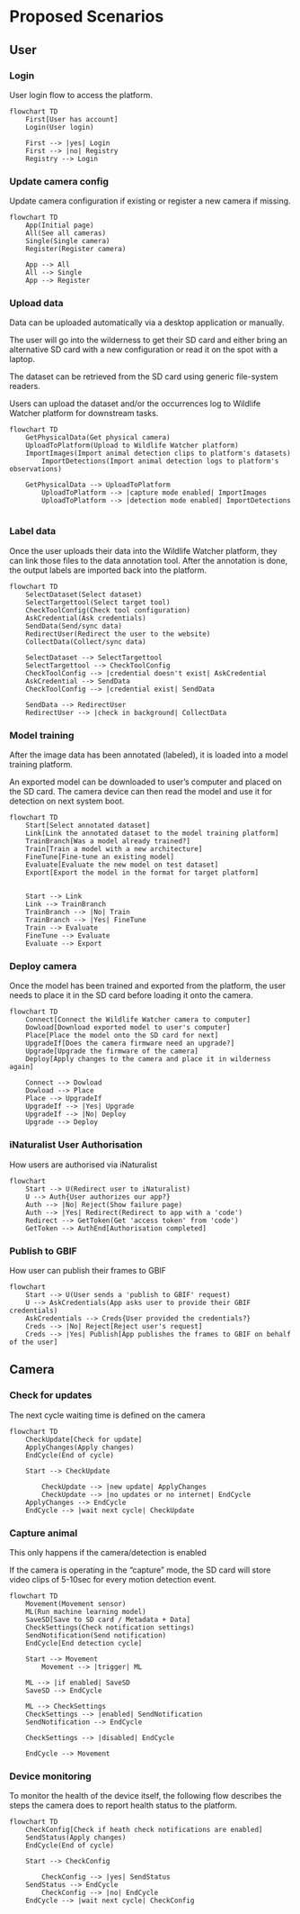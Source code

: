 # Proposed Scenarios

## User

### Login

User login flow to access the platform.

```mermaid
flowchart TD
    First[User has account]
    Login(User login)

    First --> |yes| Login
    First --> |no| Registry
    Registry --> Login
```

### Update camera config

Update camera configuration if existing or register a new camera if missing.

```mermaid
flowchart TD
    App(Initial page)
    All(See all cameras)
    Single(Single camera)
    Register(Register camera)

    App --> All
    All --> Single
    App --> Register
```

### Upload data

Data can be uploaded automatically via a desktop application or manually.

The user will go into the wilderness to get their SD card and either bring an alternative SD card with a new configuration or read it on the spot with a laptop.

The dataset can be retrieved from the SD card using generic file-system readers. 

Users can upload the dataset and/or the occurrences log to Wildlife Watcher platform for downstream tasks.

```mermaid
flowchart TD
    GetPhysicalData(Get physical camera)
    UploadToPlatform(Upload to Wildlife Watcher platform)
    ImportImages(Import animal detection clips to platform's datasets)
		ImportDetections(Import animal detection logs to platform's observations)

    GetPhysicalData --> UploadToPlatform
		UploadToPlatform --> |capture mode enabled| ImportImages
		UploadToPlatform --> |detection mode enabled| ImportDetections
		

```

### Label data

Once the user uploads their data into the Wildlife Watcher platform, they can link those files to the data annotation tool. After the annotation is done, the output labels are imported back into the platform. 

```mermaid
flowchart TD
    SelectDataset(Select dataset)
    SelectTargettool(Select target tool)
    CheckToolConfig(Check tool configuration)
    AskCredential(Ask credentials)
    SendData(Send/sync data)
    RedirectUser(Redirect the user to the website)
    CollectData(Collect/sync data)
    
    SelectDataset --> SelectTargettool
    SelectTargettool --> CheckToolConfig
    CheckToolConfig --> |credential doesn't exist| AskCredential
    AskCredential --> SendData
    CheckToolConfig --> |credential exist| SendData

    SendData --> RedirectUser
    RedirectUser --> |check in background| CollectData
```

### Model training

After the image data has been annotated (labeled), it is loaded into a model training platform. 

An exported model can be downloaded to user’s computer and placed on the SD card. The camera device can then read the model and use it for detection on next system boot. 

```mermaid
flowchart TD
	Start[Select annotated dataset]
	Link[Link the annotated dataset to the model training platform]
	TrainBranch[Was a model already trained?]
	Train[Train a model with a new architecture]
	FineTune[Fine-tune an existing model]
	Evaluate[Evaluate the new model on test dataset]
	Export[Export the model in the format for target platform]

	
	Start --> Link
	Link --> TrainBranch
	TrainBranch --> |No| Train
	TrainBranch --> |Yes| FineTune
	Train --> Evaluate
	FineTune --> Evaluate
	Evaluate --> Export

```

### Deploy camera

Once the model has been trained and exported from the platform, the user needs to place it in the SD card before loading it onto the camera. 

```mermaid
flowchart TD
	Connect[Connect the Wildlife Watcher camera to computer]
	Dowload[Download exported model to user's computer]
	Place[Place the model onto the SD card for next]
	UpgradeIf[Does the camera firmware need an upgrade?]
	Upgrade[Upgrade the firmware of the camera]
	Deploy[Apply changes to the camera and place it in wilderness again]

	Connect --> Dowload
	Dowload --> Place
	Place --> UpgradeIf
	UpgradeIf --> |Yes| Upgrade
	UpgradeIf --> |No| Deploy
	Upgrade --> Deploy
```

### iNaturalist User Authorisation

How users are authorised via iNaturalist

```mermaid
flowchart
    Start --> U(Redirect user to iNaturalist)
    U --> Auth{User authorizes our app?}
    Auth --> |No| Reject(Show failure page)
    Auth --> |Yes| Redirect(Redirect to app with a 'code')
    Redirect --> GetToken(Get 'access token' from 'code')
    GetToken --> AuthEnd[Authorisation completed]
```

### Publish to GBIF

How user can publish their frames to GBIF

```mermaid
flowchart
    Start --> U(User sends a 'publish to GBIF' request)
    U --> AskCredentials(App asks user to provide their GBIF credentials)
    AskCredentials --> Creds{User provided the credentials?}
    Creds --> |No| Reject[Reject user's request]
    Creds --> |Yes| Publish[App publishes the frames to GBIF on behalf of the user]
```

## Camera

### Check for updates

The next cycle waiting time is defined on the camera

```mermaid
flowchart TD
    CheckUpdate[Check for update]
    ApplyChanges(Apply changes)
    EndCycle(End of cycle)

    Start --> CheckUpdate

		CheckUpdate --> |new update| ApplyChanges
		CheckUpdate --> |no updates or no internet| EndCycle
    ApplyChanges --> EndCycle
    EndCycle --> |wait next cycle| CheckUpdate
```

### Capture animal

This only happens if the camera/detection is enabled

If the camera is operating in the “capture” mode, the SD card will store video clips of 5-10sec for every motion detection event. 

```mermaid
flowchart TD
    Movement(Movement sensor)
    ML(Run machine learning model)
    SaveSD[Save to SD card / Metadata + Data]
    CheckSettings(Check notification settings)
    SendNotification(Send notification)
    EndCycle[End detection cycle]

    Start --> Movement
		Movement --> |trigger| ML

    ML --> |if enabled| SaveSD
    SaveSD --> EndCycle

    ML --> CheckSettings
    CheckSettings --> |enabled| SendNotification
    SendNotification --> EndCycle

    CheckSettings --> |disabled| EndCycle

    EndCycle --> Movement
```

### Device monitoring

To monitor the health of the device itself, the following flow describes the steps the camera does to report health status to the platform. 

```mermaid
flowchart TD
    CheckConfig[Check if heath check notifications are enabled]
    SendStatus(Apply changes)
    EndCycle(End of cycle)

    Start --> CheckConfig

		CheckConfig --> |yes| SendStatus
    SendStatus --> EndCycle
		CheckConfig --> |no| EndCycle
    EndCycle --> |wait next cycle| CheckConfig
```

